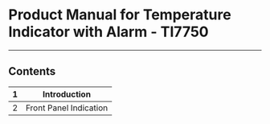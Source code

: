 # Product Manual for Temperature Indicator with Alarm - TI7750 #
-----------------------------------------------------------------
## Contents ##

| 1 | Introduction |
| ----------------------- | ------------------------- | 
| 2 | Front Panel Indication |

